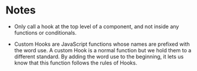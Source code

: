 # Notes

- Only call a hook at the top level of a component, and not inside any functions or conditionals.

- Custom Hooks are JavaScript functions whose names are prefixed with the word use. A custom Hook is a normal function but we hold them to a different standard. By adding the word use to the beginning, it lets us know that this function follows the rules of Hooks.